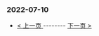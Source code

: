 ### 2022-07-10 
 

- [ < 上一页 ](https://github.com/able8/weibo-hot-record/blob/master/2022-07-09.md) -------- [ 下一页 > ](https://github.com/able8/weibo-hot-record/blob/master/2022-07-11.md)